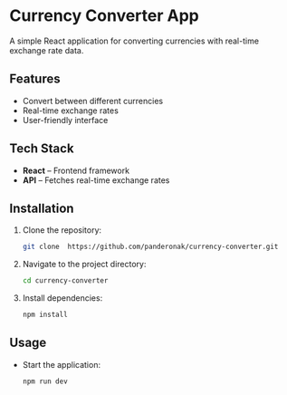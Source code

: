 # Currency Converter App

A simple React application for converting currencies with real-time exchange rate data.

## Features

- Convert between different currencies
- Real-time exchange rates
- User-friendly interface

## Tech Stack

- **React** – Frontend framework
- **API** – Fetches real-time exchange rates

## Installation

1. Clone the repository:

   ```bash
   git clone  https://github.com/panderonak/currency-converter.git

   ```

2. Navigate to the project directory:

   ```bash
   cd currency-converter

   ```

3. Install dependencies:
   ```bash
   npm install
   ```

## Usage

- Start the application:

  ```bash
  npm run dev
  ```
